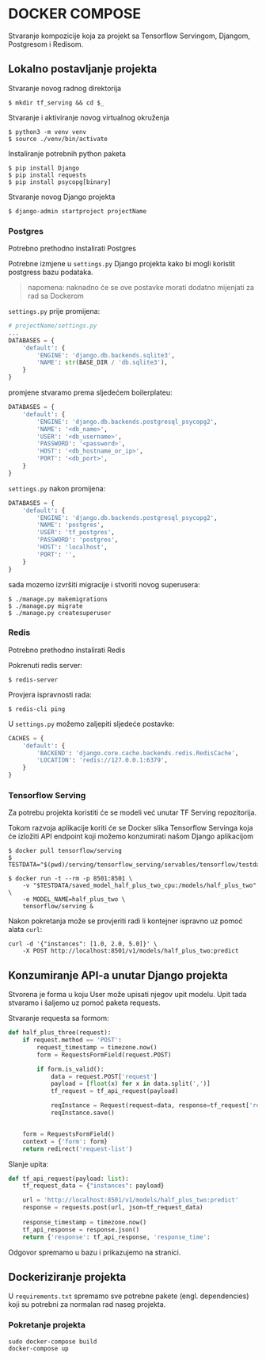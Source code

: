 # DOCKER COMPOSE

Stvaranje kompozicije koja za projekt sa Tensorflow Servingom, Djangom, Postgresom i Redisom.

## Lokalno postavljanje projekta

Stvaranje novog radnog direktorija

```shell
$ mkdir tf_serving && cd $_
```

Stvaranje i aktiviranje novog virtualnog okruženja

```shell
$ python3 -m venv venv
$ source ./venv/bin/activate
```

Instaliranje potrebnih python paketa

```shell 
$ pip install Django
$ pip install requests
$ pip install psycopg[binary]
```

Stvaranje novog Django projekta

```shell
$ django-admin startproject projectName
```

### Postgres

Potrebno prethodno instalirati Postgres

Potrebne izmjene u `settings.py` Django projekta kako bi mogli koristit postgress bazu podataka.

> napomena: naknadno će se ove postavke morati dodatno mijenjati za rad sa Dockerom

`settings.py` prije promijena:

```py
# projectName/settings.py
...
DATABASES = {
    'default': {
        'ENGINE': 'django.db.backends.sqlite3',
        'NAME': str(BASE_DIR / 'db.sqlite3'),
    }
}
```

promjene stvaramo prema sljedećem boilerplateu:

```py
DATABASES = {
    'default': {
        'ENGINE': 'django.db.backends.postgresql_psycopg2',
        'NAME': '<db_name>',
        'USER': '<db_username>',
        'PASSWORD': '<password>',
        'HOST': '<db_hostname_or_ip>',
        'PORT': '<db_port>',
    }
}
```


`settings.py` nakon promijena:

```py
DATABASES = {
    'default': {
        'ENGINE': 'django.db.backends.postgresql_psycopg2',
        'NAME': 'postgres',
        'USER': 'tf_postgres',
        'PASSWORD': 'postgres',
        'HOST': 'localhost',
        'PORT': '',
    }
}
```

sada mozemo izvršiti migracije i stvoriti novog superusera:

```shell
$ ./manage.py makemigrations
$ ./manage.py migrate
$ ./manage.py createsuperuser
```

### Redis

Potrebno prethodno instalirati Redis

Pokrenuti redis server:

```shell
$ redis-server
```

Provjera ispravnosti rada:

```shell
$ redis-cli ping
```

U `settings.py` možemo zaljepiti sljedeće postavke:

```py
CACHES = {
    'default': {
        'BACKEND': 'django.core.cache.backends.redis.RedisCache',
        'LOCATION': 'redis://127.0.0.1:6379',
    }
}
```

### Tensorflow Serving

Za potrebu projekta koristiti će se modeli već unutar TF Serving repozitorija.

Tokom razvoja aplikacije koriti će se Docker slika Tensorflow Servinga koja će izložiti API endpoint koji možemo konzumirati našom Django aplikacijom

```shell
$ docker pull tensorflow/serving
$ TESTDATA="$(pwd)/serving/tensorflow_serving/servables/tensorflow/testdata"

$ docker run -t --rm -p 8501:8501 \
    -v "$TESTDATA/saved_model_half_plus_two_cpu:/models/half_plus_two" \
    -e MODEL_NAME=half_plus_two \
    tensorflow/serving &
```

Nakon pokretanja može se provjeriti radi li kontejner ispravno uz pomoć alata `curl`:

```shell
curl -d '{"instances": [1.0, 2.0, 5.0]}' \
    -X POST http://localhost:8501/v1/models/half_plus_two:predict
```

## Konzumiranje API-a unutar Django projekta

Stvorena je forma u koju User može upisati njegov upit modelu. Upit tada stvaramo i šaljemo uz pomoć paketa requests.

Stvaranje requesta sa formom:

```py
def half_plus_three(request):
    if request.method == 'POST':
        request_timestamp = timezone.now()
        form = RequestsFormField(request.POST)

        if form.is_valid():
            data = request.POST['request']
            payload = [float(x) for x in data.split(',')]
            tf_request = tf_api_request(payload)            

            reqInstance = Request(request=data, response=tf_request['response'], request_time=request_timestamp, response_time=tf_request['response_time'])
            reqInstance.save()


    form = RequestsFormField()
    context = {'form': form}
    return redirect('request-list')
```

Slanje upita:

```py
def tf_api_request(payload: list):
    tf_request_data = {"instances": payload}

    url = 'http://localhost:8501/v1/models/half_plus_two:predict'
    response = requests.post(url, json=tf_request_data)
    
    response_timestamp = timezone.now()
    tf_api_response = response.json()
    return {'response': tf_api_response, 'response_time':
```

Odgovor spremamo u bazu i prikazujemo na stranici.

## Dockeriziranje projekta

U `requirements.txt` spremamo sve potrebne pakete (engl. dependencies) koji su potrebni za normalan rad naseg projekta.


### Pokretanje projekta

```shell
sudo docker-compose build
docker-compose up
```
